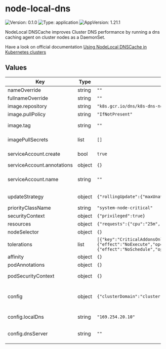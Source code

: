 # node-local-dns

![Version: 0.1.0](https://img.shields.io/badge/Version-0.1.0-informational?style=flat-square) ![Type: application](https://img.shields.io/badge/Type-application-informational?style=flat-square) ![AppVersion: 1.21.1](https://img.shields.io/badge/AppVersion-1.21.1-informational?style=flat-square)

NodeLocal DNSCache improves Cluster DNS performance by running a dns caching agent on cluster nodes as a DaemonSet.

Have a look on official documentation [Using NodeLocal DNSCache in Kubernetes clusters](https://kubernetes.io/docs/tasks/administer-cluster/nodelocaldns/)

## Values

| Key | Type | Default | Description |
|-----|------|---------|-------------|
| nameOverride | string | `""` | Helm's name computing override. |
| fullnameOverride | string | `""` | Helm's fullname computing override. |
| image.repository | string | `"k8s.gcr.io/dns/k8s-dns-node-cache"` | node-local-dns image repository. |
| image.pullPolicy | string | `"IfNotPresent"` | node-local-dns container image pull policy. |
| image.tag | string | `""` | node-local-dns image tag (default is the chart appVersion). |
| imagePullSecrets | list | `[]` | A list of secrets used to pull containers images. |
| serviceAccount.create | bool | `true` | Specifies whether a service account should be created |
| serviceAccount.annotations | object | `{}` | Annotations to add to the service account |
| serviceAccount.name | string | `""` | The name of the service account to use. If not set and create is true, a name is generated using the fullname template |
| updateStrategy | object | `{"rollingUpdate":{"maxUnavailable":"10%"}}` | An update strategy to replace existing DaemonSet pods with new pods. |
| priorityClassName | string | `"system-node-critical"` | If specified, indicates the pod's priority. |
| securityContext | object | `{"privileged":true}` | node-local-dns container security context. |
| resources | object | `{"requests":{"cpu":"25m","memory":"5Mi"}}` | node-local-dns resources. |
| nodeSelector | object | `{}` | Node labels for pod assignment. |
| tolerations | list | `[{"key":"CriticalAddonsOnly","operator":"Exists"},{"effect":"NoExecute","operator":"Exists"},{"effect":"NoSchedule","operator":"Exists"}]` | Node tolerations for scheduling to nodes with taints. |
| affinity | object | `{}` | Affinity for pod assignment. |
| podAnnotations | object | `{}` | Annotations to be added to pods. |
| podSecurityContext | object | `{}` | Security contexts to set for all containers of the pod. |
| config | object | `{"clusterDomain":"cluster.local","dnsServer":"","localDns":"169.254.20.10"}` | node-local-dns configuration. Get more information on kubernetes documentation https://kubernetes.io/docs/tasks/administer-cluster/nodelocaldns/. |
| config.localDns | string | `"169.254.20.10"` | localDns is the local listen IP address chosen for NodeLocal DNSCache. |
| config.dnsServer | string | `""` | The dns server address Could be retrieved with `kubectl get svc kube-dns -n kube-system -o jsonpath={.spec.clusterIP}` |

